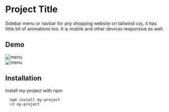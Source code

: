 
# Project Title

Sidebar menu or navbar for any shopping website on tailwind css, it has little bit of animations too. It is mobile and other devices responsive as well.


## Demo

<img src="https://drive.google.com/uc?export=view&id=1stinmGL24xFI0A0FYy6MQn21NPWOiz8e" alt="menu" >

<br>

<img src="https://drive.google.com/uc?export=view&id=1byUFDqFe-v7SzF5KJDMbOC-5V_X-cywq" alt="menu">

## Installation

Install my-project with npm

```bash
  npm install my-project
  cd my-project
```
    
